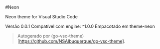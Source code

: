 #Neon

Neon theme for Visual Studio Code

Versão 0.0.1
Compatível com engine: ^1.0.0
Empacotado em theme-neon

> Autogerado por (go-vsc-theme)[https://github.com/NSAlbuquerque/go-vsc-theme].